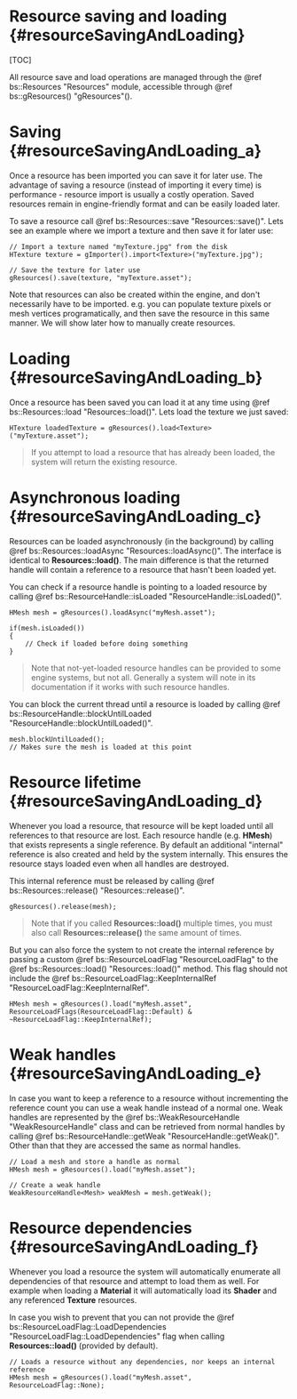 Resource saving and loading					{#resourceSavingAndLoading}
===============
[TOC]

All resource save and load operations are managed through the @ref bs::Resources "Resources" module, accessible through @ref bs::gResources() "gResources"().

# Saving {#resourceSavingAndLoading_a}
Once a resource has been imported you can save it for later use. The advantage of saving a resource (instead of importing it every time) is performance - resource import is usually a costly operation. Saved resources remain in engine-friendly format and can be easily loaded later. 

To save a resource call @ref bs::Resources::save "Resources::save()". Lets see an example where we import a texture and then save it for later use:

~~~~~~~~~~~~~{.cpp}
// Import a texture named "myTexture.jpg" from the disk
HTexture texture = gImporter().import<Texture>("myTexture.jpg");

// Save the texture for later use
gResources().save(texture, "myTexture.asset");
~~~~~~~~~~~~~

Note that resources can also be created within the engine, and don't necessarily have to be imported. e.g. you can populate texture pixels or mesh vertices programatically, and then save the resource in this same manner. We will show later how to manually create resources.

# Loading {#resourceSavingAndLoading_b}
Once a resource has been saved you can load it at any time using @ref bs::Resources::load "Resources::load()". Lets load the texture we just saved:

~~~~~~~~~~~~~{.cpp}
HTexture loadedTexture = gResources().load<Texture>("myTexture.asset");
~~~~~~~~~~~~~

> If you attempt to load a resource that has already been loaded, the system will return the existing resource.

# Asynchronous loading {#resourceSavingAndLoading_c}
Resources can be loaded asynchronously (in the background) by calling @ref bs::Resources::loadAsync "Resources::loadAsync()". The interface is identical to **Resources::load()**. The main difference is that the returned handle will contain a reference to a resource that hasn't been loaded yet. 

You can check if a resource handle is pointing to a loaded resource by calling @ref bs::ResourceHandle::isLoaded "ResourceHandle::isLoaded()".

~~~~~~~~~~~~~{.cpp}
HMesh mesh = gResources().loadAsync("myMesh.asset");

if(mesh.isLoaded())
{
	// Check if loaded before doing something
}
~~~~~~~~~~~~~ 

> Note that not-yet-loaded resource handles can be provided to some engine systems, but not all. Generally a system will note in its documentation if it works with such resource handles.

You can block the current thread until a resource is loaded by calling @ref bs::ResourceHandle::blockUntilLoaded "ResourceHandle::blockUntilLoaded()".

~~~~~~~~~~~~~{.cpp}
mesh.blockUntilLoaded();
// Makes sure the mesh is loaded at this point
~~~~~~~~~~~~~ 

# Resource lifetime {#resourceSavingAndLoading_d}
Whenever you load a resource, that resource will be kept loaded until all references to that resource are lost. Each resource handle (e.g. **HMesh**) that exists represents a single reference. By default an additional "internal" reference is also created and held by the system internally. This ensures the resource stays loaded even when all handles are destroyed.

This internal reference must be released by calling @ref bs::Resources::release() "Resources::release()".

~~~~~~~~~~~~~{.cpp}
gResources().release(mesh);
~~~~~~~~~~~~~

> Note that if you called **Resources::load()** multiple times, you must also call **Resources::release()** the same amount of times.

But you can also force the system to not create the internal reference by passing a custom @ref bs::ResourceLoadFlag "ResourceLoadFlag" to the @ref bs::Resources::load() "Resources::load()" method. This flag should not include the @ref bs::ResourceLoadFlag::KeepInternalRef "ResourceLoadFlag::KeepInternalRef".

~~~~~~~~~~~~~{.cpp}
HMesh mesh = gResources().load("myMesh.asset", ResourceLoadFlags(ResourceLoadFlag::Default) & ~ResourceLoadFlag::KeepInternalRef);
~~~~~~~~~~~~~ 

# Weak handles {#resourceSavingAndLoading_e}
In case you want to keep a reference to a resource without incrementing the reference count you can use a weak handle instead of a normal one. Weak handles are represented by the @ref bs::WeakResourceHandle<T> "WeakResourceHandle<T>" class and can be retrieved from normal handles by calling @ref bs::ResourceHandle<T>::getWeak "ResourceHandle<T>::getWeak()". Other than that they are accessed the same as normal handles.

~~~~~~~~~~~~~{.cpp}
// Load a mesh and store a handle as normal
HMesh mesh = gResources().load("myMesh.asset");

// Create a weak handle
WeakResourceHandle<Mesh> weakMesh = mesh.getWeak();
~~~~~~~~~~~~~ 

# Resource dependencies {#resourceSavingAndLoading_f}
Whenever you load a resource the system will automatically enumerate all dependencies of that resource and attempt to load them as well. For example when loading a **Material** it will automatically load its **Shader** and any referenced **Texture** resources.

In case you wish to prevent that you can not provide the @ref bs::ResourceLoadFlag::LoadDependencies "ResourceLoadFlag::LoadDependencies" flag when calling **Resources::load()** (provided by default).

~~~~~~~~~~~~~{.cpp}
// Loads a resource without any dependencies, nor keeps an internal reference
HMesh mesh = gResources().load("myMesh.asset", ResourceLoadFlag::None);
~~~~~~~~~~~~~ 
